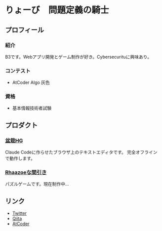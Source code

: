 # りょーび　問題定義の騎士

## プロフィール

### 紹介

B3です。Webアプリ開発とゲーム制作が好き。Cybersecurituに興味あり。

### コンテスト

- AtCoder Algo 灰色

### 資格

- 基本情報技術者試験

## プロダクト

### [盆栽HG](https://trueryob.github.io/BonsaiHG/)

Claude Codeに作らせたブラウザ上のテキストエディタです。
完全オフラインで動作します。

### [Rhaazoeな間引き](https://unityroom.com/users/trueryob)

パズルゲームです。現在制作中...


## リンク

- [Twitter](https://twitter.com/deep_nap_engine)
- [Qiita](https://qiita.com/TrueRyoB)
- [AtCoder](https://atcoder.jp/users/TrueRyoB)
